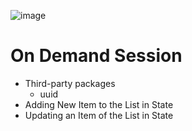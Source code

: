 ![image](https://github.com/MoneNarendra/Contacts-App/assets/121397129/1a94c6c4-7ebf-43c5-9085-9d46ef9eeadc)




# On Demand Session

- Third-party packages
  - uuid
- Adding New Item to the List in State
- Updating an Item of the List in State
